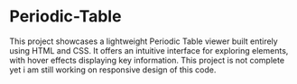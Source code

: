 # Periodic-Table
This project showcases a lightweight Periodic Table viewer built entirely using HTML and CSS. It offers an intuitive interface for exploring elements, with hover effects displaying key information. This project is not complete yet i am still working on responsive design of this code.
